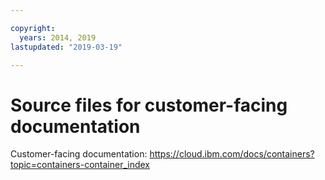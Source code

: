 ```yaml
---

copyright:
  years: 2014, 2019
lastupdated: "2019-03-19"

---
```



# Source files for customer-facing documentation

Customer-facing documentation: https://cloud.ibm.com/docs/containers?topic=containers-container_index


